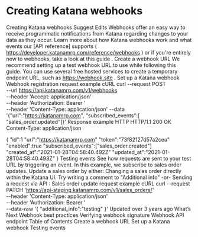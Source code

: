 # Creating Katana webhooks

Creating Katana webhooks Suggest Edits Webhooks offer an easy way to receive
programmatic notifications from Katana regarding changes to your data as they occur.
Learn more about how Katana webhooks work and what events our [API reference] supports (
https://developer.katanamrp.com/reference/webhooks ) or if you're entirely new to
webhooks, take a look at this guide . Create a webhook URL We recommend setting up a
test webhook URL to use while following this guide. You can use several free hosted
services to create a temporary endpoint URL, such as https://webhook.site . Set up a
Katana webhook Webhook registration request example cURL curl --request POST \
--url https://api.katanamrp.com/v1/webhooks \
--header 'Accept: application/json' \
--header 'Authorization: Bearer <Your api key>' \
--header 'Content-Type: application/json' --data '{"url":"https://katanamrp.com",
"subscribed_events":[ "sales_order.updated"]}' Response example HTTP HTTP/1.1 200 OK
Content-Type: application/json

{ "id":1 "url":"https://katanamrp.com" "token":"73f82127d57a2cea" "enabled":true
"subscribed_events":["sales_order.created"] "created_at":"2021-01-28T04:58:40.492Z"
"updated_at":"2021-01-28T04:58:40.493Z" } Testing events See how requests are sent to
your test URL by triggering an event. In this example, we subscribe to sales order
updates. Update a sales order by either: Changing a sales order directly within the
Katana UI. Try writing a comment to "Additional info" -or- Sending a request via API :
Sales order update request example cURL curl --request PATCH
'https://api-staging.katanamrp.com/v1/sales_orders/<your sales order ID>' \
--header 'Content-Type: application/json' \
--header 'Authorization: Bearer <Your api key>' \
--data-raw '{ "additional_info":"testing" }' Updated over 3 years ago What’s Next
Webhook best practices Verifying webhook signature Webhook API endpoint Table of
Contents Create a webhook URL Set up a Katana webhook Testing events
